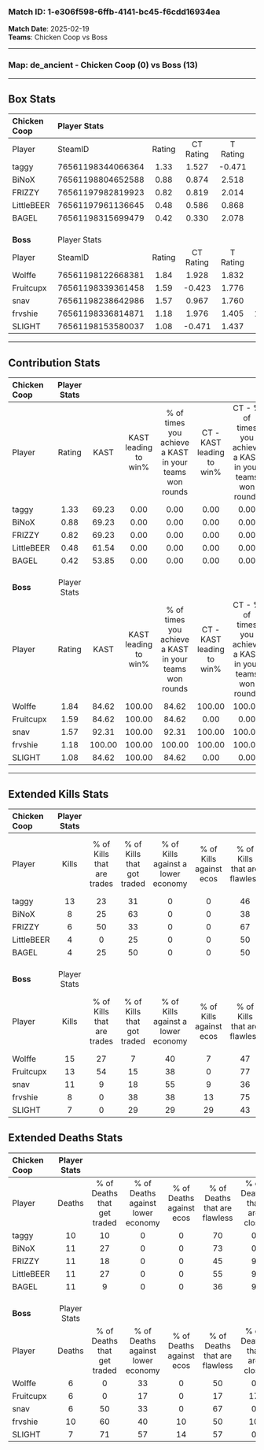 ### Match ID: 1-e306f598-6ffb-4141-bc45-f6cdd16934ea  
**Match Date**: 2025-02-19  
**Teams**: Chicken Coop vs Boss  

---  

### **Map**: de_ancient - Chicken Coop (0) vs Boss (13)  
---  

## Box Stats  

| **Chicken Coop** | Player Stats      |        |           |          |        |       |       |         |        |      |     |
| :- | :- | :-: | :-: | :-: | :-: | :-: | :-: | :-: | :-: | :-: | :-: |
| Player           | SteamID           | Rating | CT Rating | T Rating |  KAST  |  ADR  | Kills | Assists | Deaths | K/D  | HS% |
| taggy            | 76561198344066364 |  1.33  |   1.527   |  -0.471  | 69.23  | 97.2  |  13   |    0    |   10   | 1.30 | 69  |
| BiNoX            | 76561198804652588 |  0.88  |   0.874   |  2.518   | 69.23  | 69.4  |   8   |    1    |   11   | 0.73 | 62  |
| FRIZZY           | 76561197982819923 |  0.82  |   0.819   |  2.014   | 69.23  | 83.9  |   6   |    5    |   11   | 0.55 | 83  |
| LittleBEER       | 76561197961136645 |  0.48  |   0.586   |  0.868   | 61.54  | 47.3  |   4   |    1    |   11   | 0.36 | 50  |
| BAGEL            | 76561198315699479 |  0.42  |   0.330   |  2.078   | 53.85  | 45.1  |   4   |    1    |   11   | 0.36 | 75  |
|                  |                   |        |           |          |        |       |       |         |        |      |     |
|                  |                   |        |           |          |        |       |       |         |        |      |     |
|                  |                   |        |           |          |        |       |       |         |        |      |     |
| **Boss**         | Player Stats      |        |           |          |        |       |       |         |        |      |     |
| Player           | SteamID           | Rating | CT Rating | T Rating |  KAST  |  ADR  | Kills | Assists | Deaths | K/D  | HS% |
| Wolffe           | 76561198122668381 |  1.84  |   1.928   |  1.832   | 84.62  | 113.2 |  15   |    6    |   6    | 2.50 | 60  |
| Fruitcupx        | 76561198339361458 |  1.59  |  -0.423   |  1.776   | 84.62  | 87.2  |  13   |    2    |   6    | 2.17 | 61  |
| snav             | 76561198238642986 |  1.57  |   0.967   |  1.760   | 92.31  | 96.4  |  11   |    5    |   6    | 1.83 | 63  |
| frvshie          | 76561198336814871 |  1.18  |   1.976   |  1.405   | 100.00 | 71.4  |   8   |    5    |   10   | 0.80 | 50  |
| SLIGHT           | 76561198153580037 |  1.08  |  -0.471   |  1.437   | 84.62  | 63.5  |   7   |    3    |   7    | 1.00 | 57  |
---  

## Contribution Stats  

| **Chicken Coop** | Player Stats |        |                      |                                                        |                           |                                                             |                          |                                                            |
| :- | :-: | :-: | :-: | :-: | :-: | :-: | :-: | :-: |
| Player           |    Rating    |  KAST  | KAST leading to win% | % of times you achieve a KAST in your teams won rounds | CT - KAST leading to win% | CT - % of times you achieve a KAST in your teams won rounds | T - KAST leading to win% | T - % of times you achieve a KAST in your teams won rounds |
| taggy            |     1.33     | 69.23  |         0.00         |                          0.00                          |           0.00            |                            0.00                             |           0.00           |                            0.00                            |
| BiNoX            |     0.88     | 69.23  |         0.00         |                          0.00                          |           0.00            |                            0.00                             |           0.00           |                            0.00                            |
| FRIZZY           |     0.82     | 69.23  |         0.00         |                          0.00                          |           0.00            |                            0.00                             |           0.00           |                            0.00                            |
| LittleBEER       |     0.48     | 61.54  |         0.00         |                          0.00                          |           0.00            |                            0.00                             |           0.00           |                            0.00                            |
| BAGEL            |     0.42     | 53.85  |         0.00         |                          0.00                          |           0.00            |                            0.00                             |           0.00           |                            0.00                            |
|                  |              |        |                      |                                                        |                           |                                                             |                          |                                                            |
|                  |              |        |                      |                                                        |                           |                                                             |                          |                                                            |
|                  |              |        |                      |                                                        |                           |                                                             |                          |                                                            |
| **Boss**         | Player Stats |        |                      |                                                        |                           |                                                             |                          |                                                            |
| Player           |    Rating    |  KAST  | KAST leading to win% | % of times you achieve a KAST in your teams won rounds | CT - KAST leading to win% | CT - % of times you achieve a KAST in your teams won rounds | T - KAST leading to win% | T - % of times you achieve a KAST in your teams won rounds |
| Wolffe           |     1.84     | 84.62  |        100.00        |                         84.62                          |          100.00           |                           100.00                            |          100.00          |                           83.33                            |
| Fruitcupx        |     1.59     | 84.62  |        100.00        |                         84.62                          |           0.00            |                            0.00                             |          100.00          |                           91.67                            |
| snav             |     1.57     | 92.31  |        100.00        |                         92.31                          |          100.00           |                           100.00                            |          100.00          |                           91.67                            |
| frvshie          |     1.18     | 100.00 |        100.00        |                         100.00                         |          100.00           |                           100.00                            |          100.00          |                           100.00                           |
| SLIGHT           |     1.08     | 84.62  |        100.00        |                         84.62                          |           0.00            |                            0.00                             |          100.00          |                           91.67                            |
---  

## Extended Kills Stats  

| **Chicken Coop** | Player Stats |                            |                            |                                    |                         |                              |                                 |                                       |                    |           |
| :- | :-: | :-: | :-: | :-: | :-: | :-: | :-: | :-: | :-: | :-: |
| Player           |    Kills     | % of Kills that are trades | % of Kills that got traded | % of Kills against a lower economy | % of Kills against ecos | % of Kills that are flawless | % of Kills that are close duels | % of Kills that are assisted by flash | Pistol Round Kills | AWP Kills |
| taggy            |      13      |             23             |             31             |                 0                  |            0            |              46              |               15                |                   0                   |         0          |     0     |
| BiNoX            |      8       |             25             |             63             |                 0                  |            0            |              38              |                0                |                   0                   |         1          |     4     |
| FRIZZY           |      6       |             50             |             33             |                 0                  |            0            |              67              |                0                |                   0                   |         0          |     2     |
| LittleBEER       |      4       |             0              |             25             |                 0                  |            0            |              50              |                0                |                   0                   |         0          |     0     |
| BAGEL            |      4       |             25             |             50             |                 0                  |            0            |              50              |                0                |                   0                   |         0          |     1     |
|                  |              |                            |                            |                                    |                         |                              |                                 |                                       |                    |           |
|                  |              |                            |                            |                                    |                         |                              |                                 |                                       |                    |           |
|                  |              |                            |                            |                                    |                         |                              |                                 |                                       |                    |           |
| **Boss**         | Player Stats |                            |                            |                                    |                         |                              |                                 |                                       |                    |           |
| Player           |    Kills     | % of Kills that are trades | % of Kills that got traded | % of Kills against a lower economy | % of Kills against ecos | % of Kills that are flawless | % of Kills that are close duels | % of Kills that are assisted by flash | Pistol Round Kills | AWP Kills |
| Wolffe           |      15      |             27             |             7              |                 40                 |            7            |              47              |                0                |                   7                   |         1          |     1     |
| Fruitcupx        |      13      |             54             |             15             |                 38                 |            0            |              77              |                0                |                   8                   |         0          |     0     |
| snav             |      11      |             9              |             18             |                 55                 |            9            |              36              |               18                |                   0                   |         0          |     1     |
| frvshie          |      8       |             0              |             38             |                 38                 |           13            |              75              |                0                |                  13                   |         1          |     3     |
| SLIGHT           |      7       |             0              |             29             |                 29                 |           29            |              43              |               14                |                   0                   |         3          |     2     |
## Extended Deaths Stats  

| **Chicken Coop** | Player Stats |                             |                                   |                          |                               |                            |                           |               |
| :- | :-: | :-: | :-: | :-: | :-: | :-: | :-: | :-: |
| Player           |    Deaths    | % of Deaths that get traded | % of Deaths against lower economy | % of Deaths against ecos | % of Deaths that are flawless | % of Deaths that are close | % of Deaths while blinded | Deaths to AWP |
| taggy            |      10      |             10              |                 0                 |            0             |              70               |             0              |            10             |       0       |
| BiNoX            |      11      |             27              |                 0                 |            0             |              73               |             0              |             9             |       1       |
| FRIZZY           |      11      |             18              |                 0                 |            0             |              45               |             9              |             0             |       3       |
| LittleBEER       |      11      |             27              |                 0                 |            0             |              55               |             9              |             0             |       1       |
| BAGEL            |      11      |              9              |                 0                 |            0             |              36               |             9              |             9             |       0       |
|                  |              |                             |                                   |                          |                               |                            |                           |               |
|                  |              |                             |                                   |                          |                               |                            |                           |               |
|                  |              |                             |                                   |                          |                               |                            |                           |               |
| **Boss**         | Player Stats |                             |                                   |                          |                               |                            |                           |               |
| Player           |    Deaths    | % of Deaths that get traded | % of Deaths against lower economy | % of Deaths against ecos | % of Deaths that are flawless | % of Deaths that are close | % of Deaths while blinded | Deaths to AWP |
| Wolffe           |      6       |              0              |                33                 |            0             |              50               |             0              |             0             |       1       |
| Fruitcupx        |      6       |              0              |                17                 |            0             |              17               |             17             |             0             |       0       |
| snav             |      6       |             50              |                33                 |            0             |              67               |             0              |             0             |       0       |
| frvshie          |      10      |             60              |                40                 |            10            |              50               |             10             |             0             |       0       |
| SLIGHT           |      7       |             71              |                57                 |            14            |              57               |             0              |             0             |       0       |
